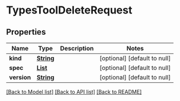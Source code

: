 # TypesToolDeleteRequest
## Properties

Name | Type | Description | Notes
------------ | ------------- | ------------- | -------------
**kind** | [**String**](string.md) |  | [optional] [default to null]
**spec** | [**List**](types.AppDeleteRequest.md) |  | [optional] [default to null]
**version** | [**String**](string.md) |  | [optional] [default to null]

[[Back to Model list]](../README.md#documentation-for-models) [[Back to API list]](../README.md#documentation-for-api-endpoints) [[Back to README]](../README.md)

